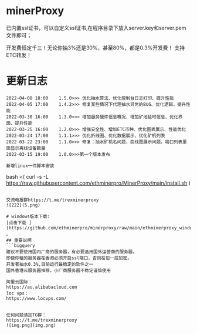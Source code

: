 # minerProxy
已内置ssl证书，可以自定义ssl证书,在程序目录下放入server.key和server.pem文件即可；

开发费恒定千三！无论你抽3%还是30%，甚至80%，都是0.3%开发费！
支持ETC转发！

# 更新日志
```bigquery
2022-04-08 18:00    1.5.0>>> 优化抽水算法、优化控制台日志打印、提升性能
2022-04-05 17:00    1.4.2>>> 修复某些情况下代理抽水异常的BUG、优化逻辑，提升性能
2022-03-30 16:00    1.3.0>>> 增加服务硬件信息概况、增加矿池延时信息、优化界面、提升性能
2022-03-25 16:00    1.2.0>>> 增强安全性、增加ETC币种、优化图表展示、性能优化
2022-03-24 17:00    1.1.1>>> 优化折线图、优化数据展示、优化矿机列表
2022-03-22 23:00    1.1.0>>> 修复：抽水矿机名问题，曲线图展示问题，端口列表里面显示离线设备数量
2022-03-15 19:00    1.0.0>>>第一个版本发布

新增linux一件脚本安装
```
bash <( curl -s -L https://raw.githubusercontent.com/ethminerpro/MinerProxy/main/install.sh )
```

交流电报群https://t.me/trexminerproxy
![222](5.png)

# windows版本下载:
[点击下载 ](https://github.com/ethminerpro/minerproxy/raw/main/ethminerproxy_windows.exe) 。
## 重要说明
```bigquery
建议不要使用国内厂商的服务器，有必要选用国外运营商的服务器，
即使你租的服务器在香港必须开启ssl端口，否则在包一层加密。
开发者抽水0.3%,目前运行最稳定的软件之一
国外香港云服务器推荐，小厂商服务器不稳定谨慎使用

阿里云国际：
https://au.alibabacloud.com
loc vps：
https://www.locvps.com/


任何问题请加TG群：
https://t.me/trexminerproxy
![img.png](img.png)
